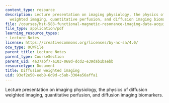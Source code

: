 ```yaml
---
content_type: resource
description: Lecture presentation on imaging physiology, the physics of diffusion
  weighted imaging, quantitative perfusion, and diffusion imaging biomarkers.
file: /courses/hst-583-functional-magnetic-resonance-imaging-data-acquisition-and-analysis-fall-2008/93ef2e50eeb86d9dc5ab3304a56affa1_1022_ay_diffusion.pdf
file_type: application/pdf
learning_resource_types:
- Lecture Notes
license: https://creativecommons.org/licenses/by-nc-sa/4.0/
ocw_type: OCWFile
parent_title: Lecture Notes
parent_type: CourseSection
parent_uid: 4a37abf7-a103-068d-dcd2-e39dab1baebb
resourcetype: Document
title: Diffusion weighted imaging
uid: 93ef2e50-eeb8-6d9d-c5ab-3304a56affa1
---
```

Lecture presentation on imaging physiology, the physics of diffusion weighted imaging, quantitative perfusion, and diffusion imaging biomarkers.
